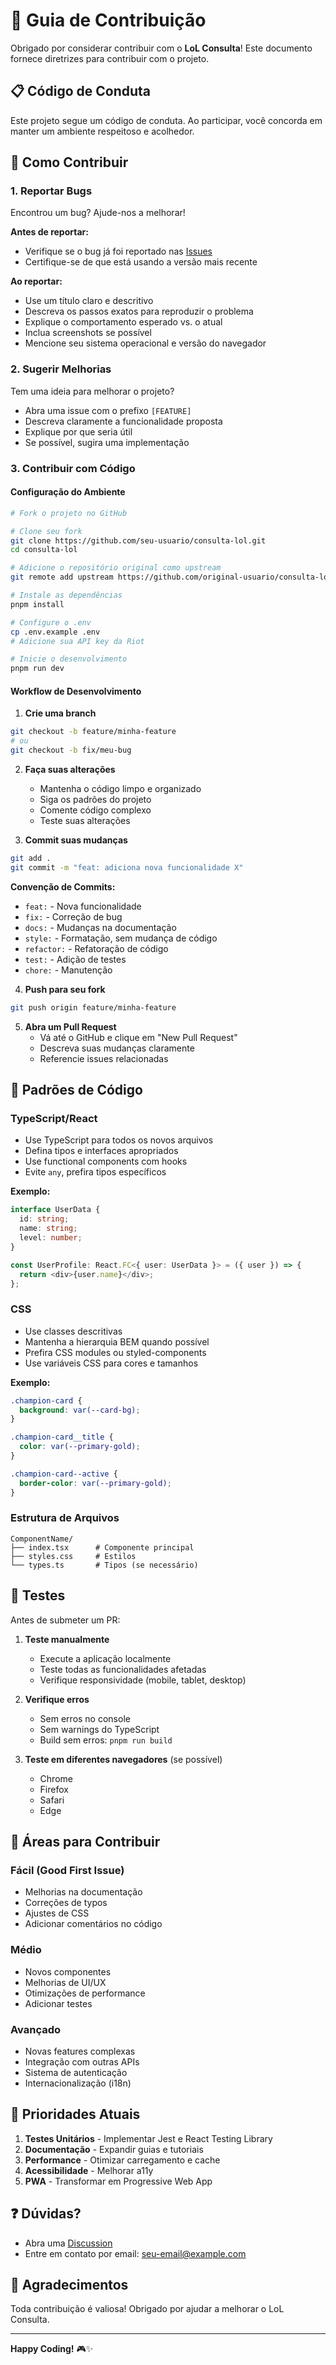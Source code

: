 # 🤝 Guia de Contribuição

Obrigado por considerar contribuir com o **LoL Consulta**! Este documento fornece diretrizes para contribuir com o projeto.

## 📋 Código de Conduta

Este projeto segue um código de conduta. Ao participar, você concorda em manter um ambiente respeitoso e acolhedor.

## 🚀 Como Contribuir

### 1. Reportar Bugs

Encontrou um bug? Ajude-nos a melhorar!

**Antes de reportar:**

- Verifique se o bug já foi reportado nas [Issues](https://github.com/seu-usuario/consulta-lol/issues)
- Certifique-se de que está usando a versão mais recente

**Ao reportar:**

- Use um título claro e descritivo
- Descreva os passos exatos para reproduzir o problema
- Explique o comportamento esperado vs. o atual
- Inclua screenshots se possível
- Mencione seu sistema operacional e versão do navegador

### 2. Sugerir Melhorias

Tem uma ideia para melhorar o projeto?

- Abra uma issue com o prefixo `[FEATURE]`
- Descreva claramente a funcionalidade proposta
- Explique por que seria útil
- Se possível, sugira uma implementação

### 3. Contribuir com Código

#### Configuração do Ambiente

```bash
# Fork o projeto no GitHub

# Clone seu fork
git clone https://github.com/seu-usuario/consulta-lol.git
cd consulta-lol

# Adicione o repositório original como upstream
git remote add upstream https://github.com/original-usuario/consulta-lol.git

# Instale as dependências
pnpm install

# Configure o .env
cp .env.example .env
# Adicione sua API key da Riot

# Inicie o desenvolvimento
pnpm run dev
```

#### Workflow de Desenvolvimento

1. **Crie uma branch**

```bash
git checkout -b feature/minha-feature
# ou
git checkout -b fix/meu-bug
```

2. **Faça suas alterações**

   - Mantenha o código limpo e organizado
   - Siga os padrões do projeto
   - Comente código complexo
   - Teste suas alterações

3. **Commit suas mudanças**

```bash
git add .
git commit -m "feat: adiciona nova funcionalidade X"
```

**Convenção de Commits:**

- `feat:` - Nova funcionalidade
- `fix:` - Correção de bug
- `docs:` - Mudanças na documentação
- `style:` - Formatação, sem mudança de código
- `refactor:` - Refatoração de código
- `test:` - Adição de testes
- `chore:` - Manutenção

4. **Push para seu fork**

```bash
git push origin feature/minha-feature
```

5. **Abra um Pull Request**
   - Vá até o GitHub e clique em "New Pull Request"
   - Descreva suas mudanças claramente
   - Referencie issues relacionadas

## 📝 Padrões de Código

### TypeScript/React

- Use TypeScript para todos os novos arquivos
- Defina tipos e interfaces apropriados
- Use functional components com hooks
- Evite `any`, prefira tipos específicos

**Exemplo:**

```typescript
interface UserData {
  id: string;
  name: string;
  level: number;
}

const UserProfile: React.FC<{ user: UserData }> = ({ user }) => {
  return <div>{user.name}</div>;
};
```

### CSS

- Use classes descritivas
- Mantenha a hierarquia BEM quando possível
- Prefira CSS modules ou styled-components
- Use variáveis CSS para cores e tamanhos

**Exemplo:**

```css
.champion-card {
  background: var(--card-bg);
}

.champion-card__title {
  color: var(--primary-gold);
}

.champion-card--active {
  border-color: var(--primary-gold);
}
```

### Estrutura de Arquivos

```
ComponentName/
├── index.tsx      # Componente principal
├── styles.css     # Estilos
└── types.ts       # Tipos (se necessário)
```

## 🧪 Testes

Antes de submeter um PR:

1. **Teste manualmente**

   - Execute a aplicação localmente
   - Teste todas as funcionalidades afetadas
   - Verifique responsividade (mobile, tablet, desktop)

2. **Verifique erros**

   - Sem erros no console
   - Sem warnings do TypeScript
   - Build sem erros: `pnpm run build`

3. **Teste em diferentes navegadores** (se possível)
   - Chrome
   - Firefox
   - Safari
   - Edge

## 📁 Áreas para Contribuir

### Fácil (Good First Issue)

- Melhorias na documentação
- Correções de typos
- Ajustes de CSS
- Adicionar comentários no código

### Médio

- Novos componentes
- Melhorias de UI/UX
- Otimizações de performance
- Adicionar testes

### Avançado

- Novas features complexas
- Integração com outras APIs
- Sistema de autenticação
- Internacionalização (i18n)

## 🎯 Prioridades Atuais

1. **Testes Unitários** - Implementar Jest e React Testing Library
2. **Documentação** - Expandir guias e tutoriais
3. **Performance** - Otimizar carregamento e cache
4. **Acessibilidade** - Melhorar a11y
5. **PWA** - Transformar em Progressive Web App

## ❓ Dúvidas?

- Abra uma [Discussion](https://github.com/seu-usuario/consulta-lol/discussions)
- Entre em contato por email: seu-email@example.com

## 🙏 Agradecimentos

Toda contribuição é valiosa! Obrigado por ajudar a melhorar o LoL Consulta.

---

**Happy Coding!** 🎮✨
